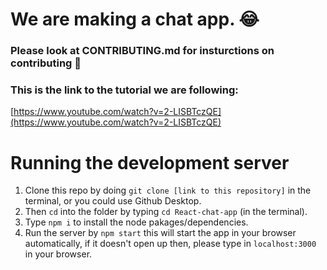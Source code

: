 # We are making a chat app. 😂

### Please look at CONTRIBUTING.md for insturctions on contributing 💙

### This is the link to the tutorial we are following:
[https://www.youtube.com/watch?v=2-LISBTczQE](https://www.youtube.com/watch?v=2-LISBTczQE)

# Running the development server
  1. Clone this repo by doing `git clone [link to this repository]` in the terminal, or you could use Github Desktop.
  2. Then `cd` into the folder by typing `cd React-chat-app` (in the terminal).
  3. Type `npm i` to install the node pakages/dependencies.
  4. Run the server by `npm start` this will start the app in your browser automatically, if it doesn't open up then, please type in `localhost:3000` in your browser.
